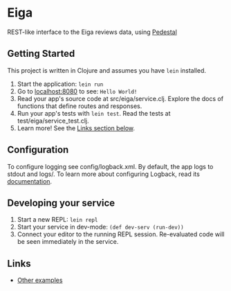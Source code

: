 # Eiga

REST-like interface to the Eiga reviews data, using
[Pedestal](https://github.com/pedestal/pedestal)

## Getting Started

This project is written in Clojure and assumes you have `lein` installed.

1. Start the application: `lein run`
2. Go to [localhost:8080](http://localhost:8080/) to see: `Hello World!`
3. Read your app's source code at src/eiga/service.clj. Explore the docs of functions
   that define routes and responses.
4. Run your app's tests with `lein test`. Read the tests at test/eiga/service_test.clj.
5. Learn more! See the [Links section below](#links).


## Configuration

To configure logging see config/logback.xml. By default, the app logs to stdout and logs/.
To learn more about configuring Logback, read its [documentation](http://logback.qos.ch/documentation.html).


## Developing your service

1. Start a new REPL: `lein repl`
2. Start your service in dev-mode: `(def dev-serv (run-dev))`
3. Connect your editor to the running REPL session.
   Re-evaluated code will be seen immediately in the service.


## Links
* [Other examples](https://github.com/pedestal/samples)
